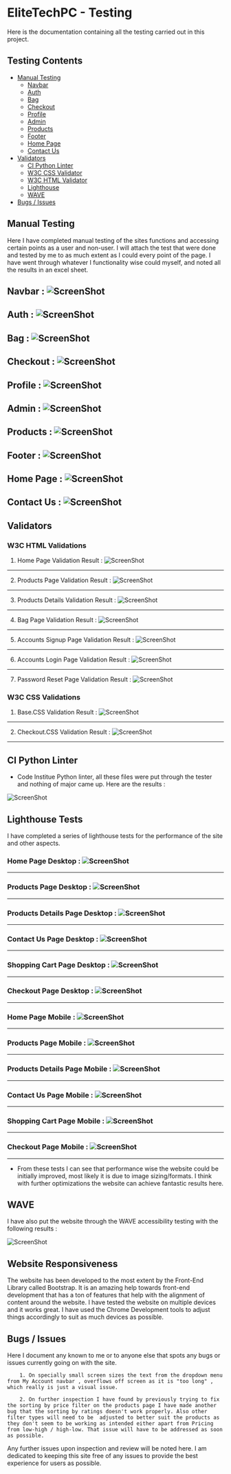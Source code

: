 # EliteTechPC - Testing

Here is the documentation containing all the testing carried out in this project.

## Testing Contents ##

* [Manual Testing](#manual-testing)
    * [Navbar](#navbar--screenshot)
    * [Auth](#auth--screenshot)
    * [Bag](#bag--screenshot)
    * [Checkout](#checkout--screenshot)
    * [Profile](#profile--screenshot)
    * [Admin](#admin--screenshot)
    * [Products](#products--screenshot)
    * [Footer](#footer--screenshot)
    * [Home Page](#home-page--screenshot)
    * [Contact Us](#navbar--screenshot)
* [Validators](#automated-testing)
    * [CI Python Linter](#ci-python-linter)
    * [W3C CSS Validator](#w3c-css-validations)
    * [W3C HTML Validator](#w3c-html-validations)
    * [Lighthouse](#lighthouse-tests)
    * [WAVE](#wave)
* [Bugs / Issues](#bugs--issues)

## Manual Testing ##

Here I have completed manual testing of the sites functions and accessing certain points as a user and non-user. 
I will attach the test that were done and tested by me to as much extent as I could every point of the page.
I have went through whatever I functionality wise could myself, and noted all the results in an excel sheet.

## Navbar : ![ScreenShot](./documents/testing_images/Navbar-tests-manual.png)

## Auth : ![ScreenShot](./documents/testing_images/Auth-tests-manual.png)

## Bag : ![ScreenShot](./documents/testing_images/Bag-tests-manual.png)

## Checkout : ![ScreenShot](./documents/testing_images/Checkout-tests-manual.png)

## Profile : ![ScreenShot](./documents/testing_images/Profile-tests-manual.png)

## Admin : ![ScreenShot](./documents/testing_images/Admin-tests-manual.png)

## Products : ![ScreenShot](./documents/testing_images/Products-tests-manual.png)

## Footer : ![ScreenShot](./documents/testing_images/Footer-tests-manual.png)

## Home Page : ![ScreenShot](./documents/testing_images/Homepage-tests-manual.png)

## Contact Us : ![ScreenShot](./documents/testing_images/ContactUs-tests-manual.png)

## Validators ## 


### W3C HTML Validations ### 

1. Home Page Validation Result : 
![ScreenShot](./documents/testing_images/home-page-html-validation.png)
<hr>

2. Products Page Validation Result : 
![ScreenShot](./documents/testing_images/products-page-validation.png)
<hr>

3. Products Details Validation Result : 
![ScreenShot](./documents/testing_images/product-details-validation.png)
<hr>

4. Bag Page Validation Result : 
![ScreenShot](./documents/testing_images/bag-page-validation.png)
<hr>

5. Accounts Signup Page Validation Result : 
![ScreenShot](./documents/testing_images/accounts-signup-validation.png)
<hr>

6. Accounts Login Page Validation Result : 
![ScreenShot](./documents/testing_images/account-login-validation.png)
<hr>

7. Password Reset Page Validation Result : 
![ScreenShot](./documents/testing_images/password-reset-validation.png)


### W3C CSS Validations ### 

1. Base.CSS Validation Result : 
![ScreenShot](./documents/testing_images/base.css-validated.png)
<hr>

2. Checkout.CSS Validation Result :
![ScreenShot](./documents/testing_images/checkout.css-validated.png)
<hr>


## CI Python Linter ##

* Code Institue Python linter, all these files were put through the tester and nothing of major came up. Here are the results :

![ScreenShot](./documents/testing_images/Python%20Linter%20Testing.png)


## Lighthouse Tests ##

I have completed a series of lighthouse tests for the performance of the site and other aspects.

### Home Page Desktop : ![ScreenShot](./documents/testing_images/lighthouse_screenshots/Lighthouse-homepage-desktop.png)
<hr>

### Products Page Desktop : ![ScreenShot](./documents/testing_images/lighthouse_screenshots/Lighthouse-products-desktop.png)
<hr>

### Products Details Page Desktop : ![ScreenShot](./documents/testing_images/lighthouse_screenshots/Lighthouse-product_details-desktop.png)
<hr>

### Contact Us Page Desktop : ![ScreenShot](./documents/testing_images/lighthouse_screenshots/Lighthouse-contactus-desktop.png)
<hr>

### Shopping Cart Page Desktop : ![ScreenShot](./documents/testing_images/lighthouse_screenshots/Lighthouse-bag-desktop.png)
<hr>

### Checkout Page Desktop : ![ScreenShot](./documents/testing_images/lighthouse_screenshots/Lighthouse-checkout-desktop.png)
<hr>

### Home Page Mobile : ![ScreenShot](./documents/testing_images/lighthouse_screenshots/Lighthouse-homepage-mobile.png)
<hr>

### Products Page Mobile : ![ScreenShot](./documents/testing_images/lighthouse_screenshots/Lighthouse-products-mobile.png)
<hr>

### Products Details Page Mobile : ![ScreenShot](./documents/testing_images/lighthouse_screenshots/Lighthouse-product_details-mobile.png)
<hr>

### Contact Us Page Mobile : ![ScreenShot](./documents/testing_images/lighthouse_screenshots/Lighthouse-contactus-mobile.png)
<hr>

### Shopping Cart Page Mobile : ![ScreenShot](./documents/testing_images/lighthouse_screenshots/Lighthouse-bag-mobile.png)
<hr>

### Checkout Page Mobile : ![ScreenShot](./documents/testing_images/lighthouse_screenshots/Lighthouse-checkout-mobile.png)
<hr>

* From these tests I can see that performance wise the website could be initially improved, most likely it is due to image sizing/formats. I think with further optimizations the website can achieve fantastic results here.

## WAVE ##

I have also put the website through the WAVE accessibility testing with the following results :

![ScreenShot](./documents/testing_images/WAVE-SCREENSHOT-HOME.png)


## Website Responsiveness ##

The website has been developed to the most extent by the Front-End Library called Bootstrap. It is an amazing help towards front-end development that has a ton of features that help with the alignment of content around the website.
I have tested the website on multiple devices and it works great.
I have used the Chrome Development tools to adjust things accordingly to suit as much devices as possible.

## Bugs / Issues ##

Here I document any known to me or to anyone else that spots any bugs or issues currently going on with the site. 

        1. On specially small screen sizes the text from the dropdown menu from My Account navbar , overflows off screen as it is "too long" , which really is just a visual issue.

        2. On further inspection I have found by previously trying to fix the sorting by price filter on the products page I have made another bug that the sorting by ratings doesn't work properly. Also other filter types will need to be  adjusted to better suit the products as they don't seem to be working as intended either apart from Pricing from low-high / high-low. That issue will have to be addressed as soon as possible.

Any further issues upon inspection and review will be noted here.
I am dedicated to keeping this site free of any issues to provide the best experience for users as possible.